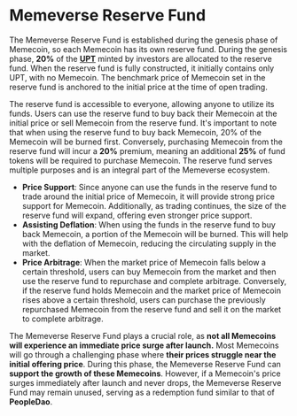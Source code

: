 # Memeverse Reserve Fund

The Memeverse Reserve Fund is established during the genesis phase of Memecoin, so each Memecoin has its own reserve fund. During the genesis phase, **20%** of the [**UPT**](../outstake/yield-tokenization/upt.md) minted by investors are allocated to the reserve fund. When the reserve fund is fully constructed, it initially contains only UPT, with no Memecoin. The benchmark price of Memecoin set in the reserve fund is anchored to the initial price at the time of open trading.

The reserve fund is accessible to everyone, allowing anyone to utilize its funds. Users can use the reserve fund to buy back their Memecoin at the initial price or sell Memecoin from the reserve fund. It's important to note that when using the reserve fund to buy back Memecoin, 20% of the Memecoin will be burned first. Conversely, purchasing Memecoin from the reserve fund will incur a **20%** premium, meaning an additional **25%** of fund tokens will be required to purchase Memecoin. The reserve fund serves multiple purposes and is an integral part of the Memeverse ecosystem.

* **Price Support**: Since anyone can use the funds in the reserve fund to trade around the initial price of Memecoin, it will provide strong price support for Memecoin. Additionally, as trading continues, the size of the reserve fund will expand, offering even stronger price support.
* **Assisting Deflation**: When using the funds in the reserve fund to buy back Memecoin, a portion of the Memecoin will be burned. This will help with the deflation of Memecoin, reducing the circulating supply in the market.
* **Price Arbitrage**: When the market price of Memecoin falls below a certain threshold, users can buy Memecoin from the market and then use the reserve fund to repurchase and complete arbitrage. Conversely, if the reserve fund holds Memecoin and the market price of Memecoin rises above a certain threshold, users can purchase the previously repurchased Memecoin from the reserve fund and sell it on the market to complete arbitrage.

The Memeverse Reserve Fund plays a crucial role, as **not all Memecoins will experience an immediate price surge after launch.** Most Memecoins will go through a challenging phase where **their prices struggle near the initial offering price**. During this phase, the Memeverse Reserve Fund can **support the growth of these Memecoins**. However, if a Memecoin's price surges immediately after launch and never drops, the Memeverse Reserve Fund may remain unused, serving as a redemption fund similar to that of **PeopleDao**.
